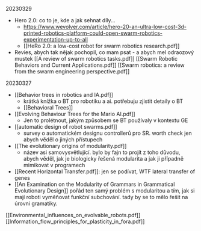 20230329
* Hero 2.0: co to je, kde a jak sehnat díly...
	* https://www.wevolver.com/article/hero-20-an-ultra-low-cost-3d-printed-robotics-platform-could-open-swarm-robotics-experimentation-up-to-all
	* [[HeRo 2.0: a low-cost robot for swarm robotics research.pdf]]
* Revies, abych tak nějak pochopil, co mam psat - a abych mel odraozový mustek
[[A review of swarm robotics tasks.pdf]]
[[Swarm Robotic Behaviors and Current Applications.pdf]]
[[Swarm robotics: a review from the swarm engineering perspective.pdf]]



20230327
* [[Behavior trees in robotics and IA.pdf]]
	* krátká knížka o BT pro robotiku a ai. potřebuju zjistit detaily o BT
	* [[Behavioral Trees]]
* [[Evolving Behaviour Trees for the Mario AI.pdf]]
	*  Jen to prolétnout, jakým způsobem se BT používaly v kontextu GE
* [[automatic design of robot swarms.pdf]]
	* survey o automatickém designu controllerů pro SR. worth check jen abych věděl o jiných přístupech
* [[The evolutionary origins of modularity.pdf]]
	* název asi samovysvětlující. bylo by fajn to projít z toho důvodu, abych věděl, jak je biologicky řešená modularita a jak ji případně mimikovat v programech
* [[Recent Horizontal Transfer.pdf]]: jen se podívat, WTF lateral transfer of genes
* [[An Examination on the Modularity of Grammars in Grammatical Evolutionary Design]] pořád ten samý problém s modularitou a tím, jak si mají roboti vyměňovat funkční subchování. tady by se to mělo řešit na úrovni gramatiky.






[[Environmental_influences_on_evolvable_robots.pdf]]
[[Information_flow_principles_for_plasticity_in_fora.pdf]]